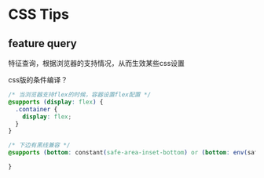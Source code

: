 # CSS Tips

## feature query

特征查询，根据浏览器的支持情况，从而生效某些css设置

css版的条件编译？

```css
/* 当浏览器支持flex的时候，容器设置flex配置 */
@supports (display: flex) {
  .container {
    display: flex;
  }
}

/* 下边有黑线兼容 */
@supports (bottom: constant(safe-area-inset-bottom) or (bottom: env(safe-area-inset-bottom))) {

}
```

